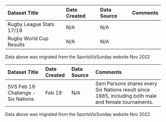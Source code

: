 |Dataset Title|Date Created|Data Source|Comments|
|:----|:---------|:---------|:---------|
|Rugby League Stats 17/18|N/A|N/A||
|Rugby World Cup Results|N/A|N/A||

Data above was migrated from the SportsVizSunday website Nov 2022

|Dataset Title|Date Created|Data Source|Comments|
|:----|:---------|:---------|:---------|
|SVS Feb 19 Challenge - Six Nations|Feb 19|N/A|Sam Parsons shares every Six Nations result since 1885, including both male and female tournaments.|

Data above was migrated from the SportsVizSunday website Nov 2022


